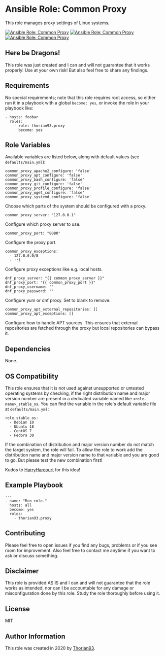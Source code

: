 # Ansible Role: Common Proxy

This role manages proxy settings of Linux systems.

[![Ansible Role: Common Proxy](https://img.shields.io/ansible/role/55132?style=flat-square)](https://galaxy.ansible.com/thorian93/proxy)
[![Ansible Role: Common Proxy](https://img.shields.io/ansible/quality/55132?style=flat-square)](https://galaxy.ansible.com/thorian93/proxy)
[![Ansible Role: Common Proxy](https://img.shields.io/ansible/role/d/55132?style=flat-square)](https://galaxy.ansible.com/thorian93/proxy)

## Here be Dragons!

This role was just created and I can and will not guarantee that it works properly! Use at your own risk! But also feel free to share any findings.

## Requirements

No special requirements; note that this role requires root access, so either run it in a playbook with a global `become: yes`, or invoke the role in your playbook like:

    - hosts: foobar
      roles:
        - role: thorian93.proxy
          become: yes

## Role Variables

Available variables are listed below, along with default values (see `defaults/main.yml`):

    common_proxy_apache2_configure: 'false'
    common_proxy_apt_configure: 'false'
    common_proxy_bash_configure: 'false'
    common_proxy_git_configure: 'false'
    common_proxy_profile_configure: 'false'
    common_proxy_wget_configure: 'false'
    common_proxy_systemd_configure: 'false'

Choose which parts of the system should be configured with a proxy.

    common_proxy_server: "127.0.0.1"

Configure which proxy server to use.

    common_proxy_port: "8080"

Configure the proxy port.

    common_proxy_exceptions:
      - 127.0.0.0/8
      - ::1

Configure proxy exceptions like e.g. local hosts.

    dnf_proxy_server: "{{ common_proxy_server }}"
    dnf_proxy_port: "{{ common_proxy_port }}"
    dnf_proxy_username: ""
    dnf_proxy_password: ""

Configure yum or dnf proxy. Set to blank to remove.

    common_proxy_apt_external_repositories: []
    common_proxy_apt_exceptions: []

Configure how to handle APT sources. This ensures that external repositories are fetched through the proxy but local repositories can bypass it.

## Dependencies

None.

## OS Compatibility

This role ensures that it is not used against unsupported or untested operating systems by checking, if the right distribution name and major version number are present in a dedicated variable named like `<role-name>_stable_os`. You can find the variable in the role's default variable file at `defaults/main.yml`:

    role_stable_os:
      - Debian 10
      - Ubuntu 18
      - CentOS 7
      - Fedora 30

If the combination of distribution and major version number do not match the target system, the role will fail. To allow the role to work add the distribution name and major version name to that variable and you are good to go. But please test the new combination first!

Kudos to [HarryHarcourt](https://github.com/HarryHarcourt) for this idea!

## Example Playbook

    ---
    - name: "Run role."
      hosts: all
      become: yes
      roles:
        - thorian93.proxy

## Contributing

Please feel free to open issues if you find any bugs, problems or if you see room for improvement. Also feel free to contact me anytime if you want to ask or discuss something.

## Disclaimer

This role is provided AS IS and I can and will not guarantee that the role works as intended, nor can I be accountable for any damage or misconfiguration done by this role. Study the role thoroughly before using it.

## License

MIT

## Author Information

This role was created in 2020 by [Thorian93](http://thorian93.de/).
